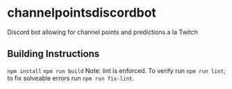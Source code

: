 # channelpointsdiscordbot
Discord bot allowing for channel points and predictions a la Twitch

## Building Instructions
`npm install`
`npm run build`
Note: lint is enforced. To verify run `npm run lint`; to fix solveable errors run `npm run fix-lint`.